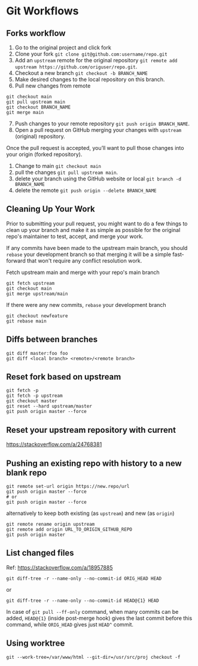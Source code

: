 ---
---

# Git Workflows
## Forks workflow
1. Go to the original project and click fork
2. Clone your fork `git clone git@github.com:username/repo.git`
3. Add an `upstream` remote for the original repository `git remote add upstream https://github.com/origuser/repo.git`.
4. Checkout a new branch `git checkout -b BRANCH_NAME`
5. Make desired changes to the local repository on this branch.
6. Pull new changes from remote
```
git checkout main
git pull upstream main
git checkout BRANCH_NAME
git merge main
```
7. Push changes to your remote repository `git push origin BRANCH_NAME`.
8. Open a pull request on GitHub merging your changes with `upstream` (original) repository.

Once the pull request is accepted, you’ll want to pull those changes into your origin (forked repository).
1. Change to main `git checkout main` 
2. pull the changes `git pull upstream main`.
3. delete your branch using the GitHub website or local `git branch -d BRANCH_NAME`
4. delete the remote `git push origin --delete BRANCH_NAME`

## Cleaning Up Your Work
Prior to submitting your pull request, you might want to do a few things to clean up your branch and make it as simple as possible for the original repo's maintainer to test, accept, and merge your work.

If any commits have been made to the upstream main branch, you should `rebase` your development branch so that merging it will be a simple fast-forward that won't require any conflict resolution work.

Fetch upstream main and merge with your repo's main branch
```
git fetch upstream
git checkout main
git merge upstream/main
```

If there were any new commits, `rebase` your development branch
```
git checkout newfeature
git rebase main
```

## Diffs between branches
```
git diff master:foo foo
git diff <local branch> <remote>/<remote branch>

```

## Reset fork based on upstream
```
git fetch -p
git fetch -p upstream
git checkout master
git reset --hard upstream/master
git push origin master --force
```

## Reset your upstream repository with current
https://stackoverflow.com/a/24768381

## Pushing an existing repo with history to a new blank repo
```
git remote set-url origin https://new.repo/url
git push origin master --force
# or
git push origin master --force
```

alternatively to keep both existing (as `upstream`) and new (as `origin`)
```
git remote rename origin upstream
git remote add origin URL_TO_ORIGIN_GITHUB_REPO
git push origin master
```

## List changed files
Ref: https://stackoverflow.com/a/18957885
```
git diff-tree -r --name-only --no-commit-id ORIG_HEAD HEAD
```

or

```
git diff-tree -r --name-only --no-commit-id HEAD@{1} HEAD
```

In case of `git pull --ff-only` command, when many commits can be added, `HEAD@{1}` (inside post-merge hook) gives the last commit before this command, while `ORIG_HEAD` gives just `HEAD^` commit.

## Using worktree
```
git --work-tree=/var/www/html --git-dir=/usr/src/proj checkout -f
```